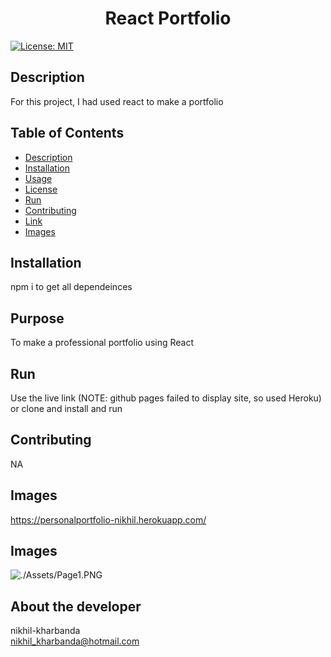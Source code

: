
<h1 align="center">React Portfolio </h1>

  [![License: MIT](https://img.shields.io/badge/License-MIT-yellow.svg)](https://opensource.org/licenses/MIT) <br />

## Description
  For this project, I had used react to make a portfolio

## Table of Contents
  - [Description](#description)
  - [Installation](#installation)
  - [Usage](#usage)
  - [License](#license)
  - [Run](#run)
  - [Contributing](#contributing)
  - [Link](#Link)
  - [Images](#images)  

## Installation
  npm i to get all dependeinces

## Purpose
  To make a professional portfolio using React

## Run
  Use the live link (NOTE: github pages failed to display site, so used Heroku) or clone and install and run

## Contributing
  NA

## Images
  https://personalportfolio-nikhil.herokuapp.com/

## Images
  ![./Assets/Page1.PNG](LandingPage)

## About the developer 
  nikhil-kharbanda <br >
  nikhil_kharbanda@hotmail.com

  
